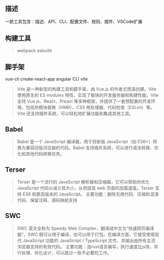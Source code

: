 ## 描述
一款工具包含：描述、API、CLI、配置文件、规则、插件、VSCode扩展

## 构建工具
> webpack
> esbuild
## 脚手架
vue-cli
create-react-app
angular CLI
vite
> Vite 是一种新型的构建工具和脚手架，由 Vue.js 的作者尤雨溪创建。Vite 使用原生的 ES modules 特性，实现了极快的开发服务器和构建性能。Vite 支持 Vue.js、React、Preact 等多种框架，并提供了一套预配置的开发环境，包括热模块替换（HMR）、CSS 预处理器、代码检查（ESLint）等。Vite 还支持插件系统，可以轻松地扩展功能和集成其他工具。


## Babel
> Babel 是一个 JavaScript 编译器，用于将新版 JavaScript（如 ES6+）转换为兼容旧版浏览器的代码。Babel 支持插件系统，可以进行语法转换、优化和其他代码转换任务。

## Terser
> Terser 是一个流行的 JavaScript 解析器和压缩器，它可以帮助你优化 JavaScript 代码以减少其大小，从而提高 web 页面的加载速度。Terser 支持 ES6 和更高版本的 JavaScript。
> 主要功能：删除无用代码、压缩和混淆代码、保留注释、源码映射支持

## SWC
> SWC 英文全称为 Speedy Web Compiler，翻译成中文为“快速网页编译器”。SWC 既可以用于编译，也可以用于打包。在编译方面，它接受使用现代 JavaScript 功能的 JavaScript / TypeScript 文件，并输出由所有主流浏览器支持的有效代码。
> 主要功能：由rust语言编写，执行速度比js快、并行处理、优化设计、可以跳过一些不必要的工作。